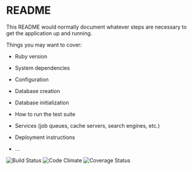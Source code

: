# README

This README would normally document whatever steps are necessary to get the
application up and running.

Things you may want to cover:

* Ruby version

* System dependencies

* Configuration

* Database creation

* Database initialization

* How to run the test suite

* Services (job queues, cache servers, search engines, etc.)

* Deployment instructions

* ...

![Build Status](https://codeship.com/projects/e8445530-e4b2-0134-df21-1a21b10cf849/status?branch=master)
![Code Climate](https://codeclimate.com/github/picholasnaridon/unboxing-reviews.png)
![Coverage Status](https://coveralls.io/repos/picholasnaridon/unboxing-reviews/badge.png)
